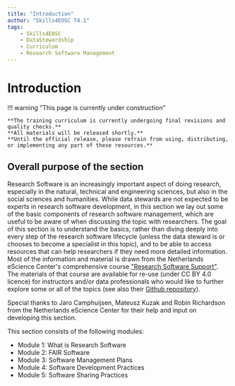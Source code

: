 ```yaml
---
title: "Introduction"
author: "Skills4EOSC T4.1"
tags:
    - Skills4EOSC
    - DataStewardship
    - Curriculum
    - Research Software Management
---
```


# Introduction

!!! warning "This page is currently under construction"

    **The training curriculum is currently undergoing final revisions and quality checks.**
    **All materials will be released shortly.**
    **Until the official release, please refrain from using, distributing, or implementing any part of these resources.**


## Overall purpose of the section

Research Software is an increasingly important aspect of doing research, especially in the natural, technical and engineering sciences, but also in the social sciences and humanities. While data stewards are not expected to be experts in research software development, in this section we lay out some of the basic components of research software management, which are useful to be aware of when discussing the topic with researchers. The goal of this section is to understand the basics, rather than diving deeply into every step of the research software lifecycle (unless the data steward is or chooses to become a specialist in this topic), and to be able to access resources that can help researchers if they need more detailed information. Most of the information and material is drawn from the Netherlands eScience Center's comprehensive course ["Research Software Support"](https://esciencecenter-digital-skills.github.io/research-software-support/). The materials of that course are available for re-use (under CC BY 4.0 licence) for instructors and/or data professionals who would like to further explore some or all of the topics (see also their [Github repository](https://github.com/esciencecenter-digital-skills/research-software-support)).

Special thanks to Jaro Camphuijsen, Mateusz Kuzak and Robin Richardson from the Netherlands eScience Center for their help and input on developing this section.

This section consists of the following modules:

- Module 1: What is Research Software
- Module 2: FAIR Software
- Module 3: Software Management Plans
- Module 4: Software Development Practices
- Module 5: Software Sharing Practices
